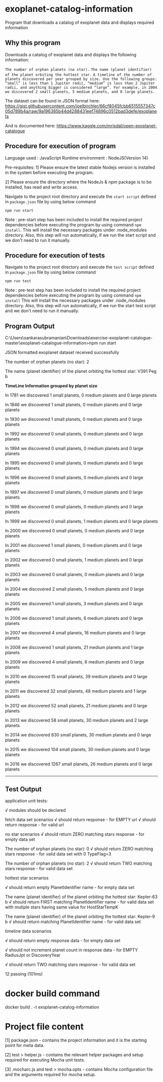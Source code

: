 # exoplanet-catalog-information
Program that downloads a catalog of exoplanet data and displays required information 

## Why this program
Downloads a catalog of exoplanet data and displays the following information:

`The number of orphan planets (no star).`
`The name (planet identifier) of the planet orbiting the hottest star.`
`A timeline of the number of planets discovered per year grouped by size. Use the following groups: “small” is less than 1 Jupiter radii, “medium” is less than 2 Jupiter radii, and anything bigger is considered “large”. For example, in 2004 we discovered 2 small planets, 5 medium planets, and 0 large planets.`

The dataset can be found in JSON format here: https://gist.githubusercontent.com/joelbirchler/66cf8045fcbb6515557347c05d789b4a/raw/9a196385b44d4288431eef74896c0512bad3defe/exoplanets

And is documented here: https://www.kaggle.com/mrisdal/open-exoplanet-catalogue

## Procedure for execution of program
Language used : JavaScript
Runtime environment : NodeJS(Version 14)

Pre-requisites: 
1] Please ensure the latest stable Nodejs version is installed in the system before executing the program.

2] Please ensure the directory where the NodeJs & npm package is to be installed, has read and write access.

Navigate to the project root directory and execute the `start script` defined in `package.json` file by using below command

`npm run start`

Note : pre-start step has been included to install the required project dependencies before executing the program by using command `npm install`.
This will install the necessary packages under .node_modules directory.
Also, this step will run automatically, if we run the start script and we don't need to run it manually.

## Procedure for execution of tests
Navigate to the project root directory and execute the `test script` defined in `package.json` file by using below command

`npm run test`

Note : pre-test step has been included to install the required project dependencies before executing the program by using command `npm install`
This will install the necessary packages under .node_modules directory.
Also, this step will run automatically, if we run the start test script and we don't need to run it manually.

## Program Output

C:\Users\sankarasubramanian\Downloads\exercise-exoplanet-catalogue-master\exoplanet-catalogue-information>npm run start

JSON formatted exoplanet dataset received successfully

The number of orphan planets (no star):  2

The name (planet identifier) of the planet orbiting the hottest star:  V391 Peg b

****************************TimeLine Information grouped by planet size****************************

In 1781 we discovered 1 small planets, 0 medium planets and 0 large planets

In 1846 we discovered 1 small planets, 0 medium planets and 0 large planets

In 1930 we discovered 1 small planets, 0 medium planets and 0 large planets 

In 1992 we discovered 0 small planets, 0 medium planets and 0 large planets

In 1994 we discovered 0 small planets, 0 medium planets and 0 large planets

In 1995 we discovered 0 small planets, 0 medium planets and 0 large planets 

In 1996 we discovered 0 small planets, 0 medium planets and 0 large planets

In 1997 we discovered 0 small planets, 0 medium planets and 0 large planets

In 1998 we discovered 0 small planets, 0 medium planets and 0 large planets 

In 1999 we discovered 0 small planets, 1 medium planets and 0 large planets

In 2000 we discovered 0 small planets, 0 medium planets and 0 large planets

In 2001 we discovered 1 small planets, 0 medium planets and 0 large planets 

In 2002 we discovered 0 small planets, 1 medium planets and 0 large planets

In 2003 we discovered 0 small planets, 0 medium planets and 0 large planets

In 2004 we discovered 2 small planets, 5 medium planets and 0 large planets

In 2005 we discovered 1 small planets, 3 medium planets and 0 large planets

In 2006 we discovered 1 small planets, 6 medium planets and 0 large planets 

In 2007 we discovered 4 small planets, 16 medium planets and 0 large planets

In 2008 we discovered 1 small planets, 21 medium planets and 1 large planets

In 2009 we discovered 4 small planets, 6 medium planets and 0 large planets

In 2010 we discovered 15 small planets, 39 medium planets and 0 large planets

In 2011 we discovered 32 small planets, 48 medium planets and 1 large planets 

In 2012 we discovered 52 small planets, 21 medium planets and 0 large planets

In 2013 we discovered 58 small planets, 30 medium planets and 2 large planets

In 2014 we discovered 830 small planets, 30 medium planets and 0 large planets

In 2015 we discovered 104 small planets, 30 medium planets and 0 large planets

In 2016 we discovered 1267 small planets, 26 medium planets and 0 large planets


********************************************************

## Test Output
application unit tests:

√ modules should be declared

fetch data set scenarios
√ should return response - for EMPTY url
√ should return response - for valid url

no star scenarios
√ should return ZERO matching stars response - for empty data set

The number of orphan planets (no star):  0
√ should return ZERO matching stars response - for valid data set with 0 TypeFlag=3

The number of orphan planets (no star):  2
√ should return TWO matching stars response - for valid data set

hottest star scenarios

√ should return empty PlanetIdentifier name - for empty data set

The name (planet identifier) of the planet orbiting the hottest star:  Kepler-63 b
√ should return FIRST matching PlanetIdentifier name - for valid data set with mutiple stars having same value for HostStarTempK     

The name (planet identifier) of the planet orbiting the hottest star:  Kepler-9 b
√ should return matching PlanetIdentifier name - for valid data set

timeline data scenarios

√ should return empty response data - for empty data set

√ should not increment planet count in response data - for EMPTY RadiusJpt or DiscoveryYear

√ should return TWO matching stars response - for valid data set


12 passing (101ms)

# docker build command
docker build . -t  exoplanet-catalog-information

# Project file content
[1] package.json - contains the project information and it is the starting point for meta data.

[2] test > helper.js - contains the relevant helper packages and setup required for executing Mocha unit tests.

[3] .mocharc.js and test > mocha.opts - contains Mocha configuration file and the arguments required for mocha setup.